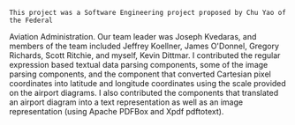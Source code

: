     This project was a Software Engineering project proposed by Chu Yao of the Federal
Aviation Administration.  Our team leader was Joseph Kvedaras, and members of the team included
Jeffrey Koellner, James O'Donnel, Gregory Richards, Scott Ritchie, and myself, Kevin Dittmar.
I contributed the regular expression based textual data parsing components, some of the image
parsing components, and the component that converted Cartesian pixel coordinates into latitude
and longitude coordinates using the scale provided on the airport diagrams.  I also contributed
the components that translated an airport diagram into a text representation as well as an image
representation (using Apache PDFBox and Xpdf pdftotext).

